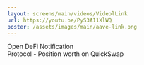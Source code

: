 ```yaml
---
layout: screens/main/videos/VideolLink
url: https://youtu.be/PyS3A11XlWQ
poster: /assets/images/main/aave-link.png
---
```


Open DeFi Notification <br /> Protocol - Position worth on QuickSwap